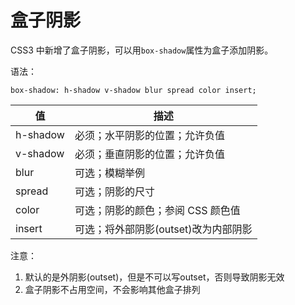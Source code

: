 # 盒子阴影

CSS3 中新增了盒子阴影，可以用`box-shadow`属性为盒子添加阴影。

语法：

```
box-shadow: h-shadow v-shadow blur spread color insert;
```



| 值       | 描述                                 |
| -------- | ------------------------------------ |
| h-shadow | 必须；水平阴影的位置；允许负值       |
| v-shadow | 必须；垂直阴影的位置；允许负值       |
| blur     | 可选；模糊举例                       |
| spread   | 可选；阴影的尺寸                     |
| color    | 可选；阴影的颜色；参阅 CSS 颜色值    |
| insert   | 可选；将外部阴影(outset)改为内部阴影 |



注意：

1. 默认的是外阴影(outset)，但是不可以写outset，否则导致阴影无效
2. 盒子阴影不占用空间，不会影响其他盒子排列
